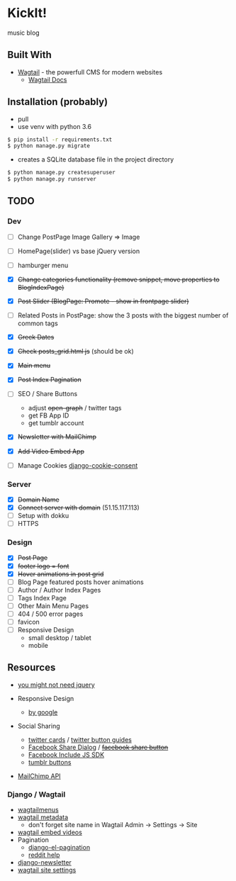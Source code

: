# KickIt!

music blog 

## Built With

* [Wagtail](https://wagtail.io) - the powerfull CMS for modern websites
	* [Wagtail Docs](http://docs.wagtail.io/en/latest/index.html)

## Installation (probably)
* pull
* use venv with python 3.6
```bash
$ pip install -r requirements.txt
$ python manage.py migrate
```
* creates a SQLite database file in the project directory
```bash
$ python manage.py createsuperuser
$ python manage.py runserver
```

## TODO
### Dev
- [ ] Change PostPage Image Gallery => Image
- [ ] HomePage(slider) vs base jQuery version
- [ ] hamburger menu
- [x] ~~Change categories functionality (remove snippet, move properties to BlogIndexPage)~~
- [x] ~~Post Slider (BlogPage: Promote - show in frontpage slider)~~
- [ ] Related Posts in PostPage: show the 3 posts with the biggest number of common tags
- [x] ~~Greek Dates~~
- [x] ~~Check posts_grid.html js~~ (should be ok)
- [x] ~~Main menu~~
- [x] ~~Post Index Pagination~~
- [ ] SEO / Share Buttons
	* adjust ~~open-graph~~ / twitter tags
	* get FB App ID
	* get tumblr account
- [x] ~~Newsletter with MailChimp~~

- [x] ~~Add Video Embed App~~
- [ ] Manage Cookies [django-cookie-consent](https://django-cookie-consent.readthedocs.io/en/latest/index.html)

### Server
- [x] ~~Domain Name~~
- [x] ~~Connect server with domain~~ (51.15.117.113)
- [ ] Setup with dokku
- [ ] HTTPS

### Design
- [x] ~~Post Page~~
- [x] ~~footer logo = font~~
- [x] ~~Hover animations in post grid~~
- [ ] Blog Page featured posts hover animations
- [ ] Author / Author Index Pages
- [ ] Tags Index Page
- [ ] Other Main Menu Pages
- [ ] 404 / 500 error pages
- [ ] favicon
- [ ] Responsive Design
    * small desktop / tablet
    * mobile
    
## Resources
* [you might not need jquery](http://youmightnotneedjquery.com/)
* Responsive Design
	* [by google](https://developers.google.com/web/fundamentals/design-and-ux/responsive/)
* Social Sharing
    * [twitter cards](https://developer.twitter.com/en/docs/tweets/optimize-with-cards/overview/abouts-cards) / [twitter button guides](https://developer.twitter.com/en/docs/twitter-for-websites/tweet-button/overview.html)
	* [Facebook Share Dialog](https://developers.facebook.com/docs/sharing/reference/share-dialog) / [~~facebook share button~~](https://developers.facebook.com/docs/plugins/share-button/#)
	* [Facebook Include JS SDK](https://developers.facebook.com/docs/javascript/quickstart)
    * [tumblr buttons](https://www.tumblr.com/buttons)

* [MailChimp API](https://developer.mailchimp.com/documentation/mailchimp/guides/get-started-with-mailchimp-api-3/#resources)

### Django / Wagtail
* [wagtailmenus](https://github.com/rkhleics/wagtailmenus)
* [wagtail metadata](https://github.com/takeflight/wagtail-metadata)
    * don't forget site name in Wagtail Admin -> Settings -> Site
* [wagtail embed videos](https://github.com/infoportugal/wagtail-embedvideos)
* Pagination
	* [django-el-pagination](https://django-el-pagination.readthedocs.io/en/latest/)
	* [reddit help](https://www.reddit.com/r/django/comments/9p70uf/adding_load_more_functionality_to_wagtail_via/)
* [django-newsletter](https://github.com/dokterbob/django-newsletter)
* [wagtail site settings](https://vix.digital/insights/creating-using-custom-settings-in-your-wagtail-site/)
